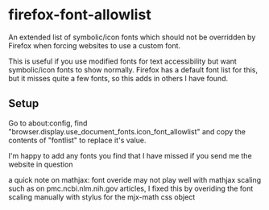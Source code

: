 # firefox-font-allowlist

An extended list of symbolic/icon fonts which should not be overridden by Firefox when forcing websites to use a custom font.

This is useful if you use modified fonts for text accessibility but want symbolic/icon fonts to show normally.
Firefox has a default font list for this, but it misses quite a few fonts, so this adds in others I have found.

## Setup
Go to about:config, find "browser.display.use_document_fonts.icon_font_allowlist" and copy the contents of "fontlist" to replace it's value.

I'm happy to add any fonts you find that I have missed if you send me the website in question

a quick note on mathjax: font overide may not play well with mathjax scaling such as on pmc.ncbi.nlm.nih.gov articles, I fixed this by overiding the font scaling manually with stylus for the mjx-math css object
